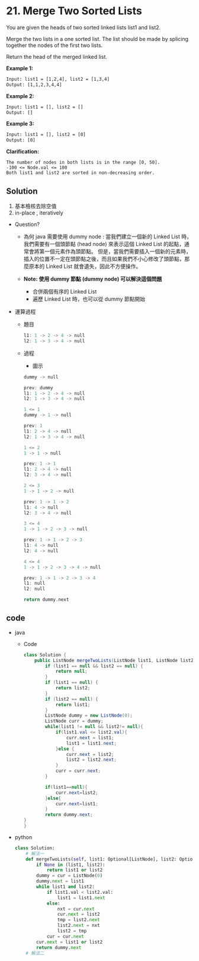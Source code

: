 # 21. Merge Two Sorted Lists

You are given the heads of two sorted linked lists list1 and list2.

Merge the two lists in a one sorted list. The list should be made by splicing together the nodes of the first two lists.

Return the head of the merged linked list.

<!-- **Note:**  -->

**Example 1:**

```txt
Input: list1 = [1,2,4], list2 = [1,3,4]
Output: [1,1,2,3,4,4]
```

**Example 2:**

```txt
Input: list1 = [], list2 = []
Output: []
```

**Example 3:**

```txt
Input: list1 = [], list2 = [0]
Output: [0]
```

**Clarification:**

```
The number of nodes in both lists is in the range [0, 50].
-100 <= Node.val <= 100
Both list1 and list2 are sorted in non-decreasing order.
```

## Solution

1. 基本檢核去除空值
2. in-place , iteratively

- Question?

  - 為何 java 需要使用 dummy node :
    當我們建立一個新的 Linked List 時，我們需要有一個頭節點 (head node) 來表示這個 Linked List 的起點，通常會將第一個元素作為頭節點。
    但是，當我們需要插入一個新的元素時，插入的位置不一定在頭節點之後，而且如果我們不小心修改了頭節點，那麼原本的 Linked List 就會遺失，因此不方便操作。

  - **Note: 使用 dummy 節點 (dummy node) 可以解決這個問題**
    - 合併兩個有序的 Linked List
    - 遍歷 Linked List 時，也可以從 dummy 節點開始

- 運算過程

  - 題目

    ```rust
    l1: 1 -> 2 -> 4 -> null
    l2: 1 -> 3 -> 4 -> null
    ```

  - 過程

    - 圖示

    ```rust
    dummy -> null

    prev: dummy
    l1: 1 -> 2 -> 4 -> null
    l2: 1 -> 3 -> 4 -> null

    1 <= 1
    dummy -> 1 -> null

    prev: 1
    l1: 2 -> 4 -> null
    l2: 1 -> 3 -> 4 -> null

    1 <= 2
    1 -> 1 -> null

    prev: 1 -> 1
    l1: 2 -> 4 -> null
    l2: 3 -> 4 -> null

    2 <= 3
    1 -> 1 -> 2 -> null

    prev: 1 -> 1 -> 2
    l1: 4 -> null
    l2: 3 -> 4 -> null

    3 <= 4
    1 -> 1 -> 2 -> 3 -> null

    prev: 1 -> 1 -> 2 -> 3
    l1: 4 -> null
    l2: 4 -> null

    4 <= 4
    1 -> 1 -> 2 -> 3 -> 4 -> null

    prev: 1 -> 1 -> 2 -> 3 -> 4
    l1: null
    l2: null

    return dummy.next
    ```

## code

- java

  - Code

    ```java
    class Solution {
        public ListNode mergeTwoLists(ListNode list1, ListNode list2) {
            if (list1 == null && list2 == null) {
                return null;
            }
            if (list1 == null) {
                return list2;
            }
            if (list2 == null) {
                return list1;
            }
            ListNode dummy = new ListNode(0);
            ListNode curr = dummy;
            while(list1 != null && list2!= null){
                if(list1.val <= list2.val){
                    curr.next = list1;
                    list1 = list1.next;
                }else {
                    curr.next = list2;
                    list2 = list2.next;
                }
                curr = curr.next;
            }

            if(list1==null){
                curr.next=list2;
            }else{
                curr.next=list1;
            }
            return dummy.next;
    }
    }
    ```

- python

  ```py
  class Solution:
      # 解法一
      def mergeTwoLists(self, list1: Optional[ListNode], list2: Optional[ListNode]) -> Optional[ListNode]:
          if None in (list1, list2):
              return list1 or list2
          dummy = cur = ListNode(0)
          dummy.next = list1
          while list1 and list2:
              if list1.val < list2.val:
                  list1 = list1.next
              else:
                  nxt = cur.next
                  cur.next = list2
                  tmp = list2.next
                  list2.next = nxt
                  list2 = tmp
              cur = cur.next
          cur.next = list1 or list2
          return dummy.next
      # 解法二
  ```
